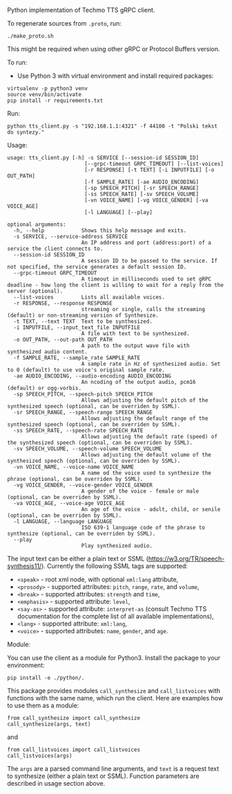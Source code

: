 Python implementation of Techmo TTS gRPC client.

To regenerate sources from `.proto`, run:
```
./make_proto.sh
```
This might be required when using other gRPC or Protocol Buffers version.

To run:
 - Use Python 3 with virtual environment and install required packages:
```
virtualenv -p python3 venv
source venv/bin/activate
pip install -r requirements.txt
```

Run:
```
python tts_client.py -s "192.168.1.1:4321" -f 44100 -t "Polski tekst do syntezy."
```

Usage:
```
usage: tts_client.py [-h] -s SERVICE [--session-id SESSION_ID]
                         [--grpc-timeout GRPC_TIMEOUT] [--list-voices]
                         [-r RESPONSE] [-t TEXT] [-i INPUTFILE] [-o OUT_PATH]
                         [-f SAMPLE_RATE] [-ae AUDIO_ENCODING]
                         [-sp SPEECH_PITCH] [-sr SPEECH_RANGE]
                         [-ss SPEECH_RATE] [-sv SPEECH_VOLUME]
                         [-vn VOICE_NAME] [-vg VOICE_GENDER] [-va VOICE_AGE]
                         [-l LANGUAGE] [--play]

optional arguments:
  -h, --help            Shows this help message and exits.
  -s SERVICE, --service-address SERVICE
                        An IP address and port (address:port) of a service the client connects to.
  --session-id SESSION_ID
                        A session ID to be passed to the service. If not specified, the service generates a default session ID.
  --grpc-timeout GRPC_TIMEOUT
                        A timeout in milliseconds used to set gRPC deadline - how long the client is willing to wait for a reply from the server (optional).
  --list-voices         Lists all available voices.
  -r RESPONSE, --response RESPONSE
                        streaming or single, calls the streaming (default) or non-streaming version of Synthesize.
  -t TEXT, --text TEXT  Text to be synthesized.
  -i INPUTFILE, --input_text_file INPUTFILE
                        A file with text to be synthesized.
  -o OUT_PATH, --out-path OUT_PATH
                        A path to the output wave file with synthesized audio content.
  -f SAMPLE_RATE, --sample_rate SAMPLE_RATE
                        A sample rate in Hz of synthesized audio. Set to 0 (default) to use voice's original sample rate.
  -ae AUDIO_ENCODING, --audio-encoding AUDIO_ENCODING
                        An ncoding of the output audio, pcm16 (default) or ogg-vorbis.
  -sp SPEECH_PITCH, --speech-pitch SPEECH_PITCH
                        Allows adjusting the default pitch of the synthesized speech (optional, can be overriden by SSML).
  -sr SPEECH_RANGE, --speech-range SPEECH_RANGE
                        Allows adjusting the default range of the synthesized speech (optional, can be overriden by SSML).
  -ss SPEECH_RATE, --speech-rate SPEECH_RATE
                        Allows adjusting the default rate (speed) of the synthesized speech (optional, can be overriden by SSML).
  -sv SPEECH_VOLUME, --speech-volume SPEECH_VOLUME
                        Allows adjusting the default volume of the synthesized speech (optional, can be overriden by SSML).
  -vn VOICE_NAME, --voice-name VOICE_NAME
                        A name od the voice used to synthesize the phrase (optional, can be overriden by SSML).
  -vg VOICE_GENDER, --voice-gender VOICE_GENDER
                        A gender of the voice - female or male (optional, can be overriden by SSML).
  -va VOICE_AGE, --voice-age VOICE_AGE
                        An age of the voice - adult, child, or senile (optional, can be overriden by SSML).
  -l LANGUAGE, --language LANGUAGE
                        ISO 639-1 language code of the phrase to synthesize (optional, can be overriden by SSML).
  --play
                        Play synthesized audio.
```

The input text can be either a plain text or SSML (https://w3.org/TR/speech-synthesis11/).
Currently the following SSML tags are supported:
- `<speak>` - root xml node, with optional `xml:lang` attribute,
- `<prosody>` - supported attributes: `pitch`, `range`, `rate`, and `volume`,
- `<break>` - supported attributes: `strength` and `time`,
- `<emphasis>` - supported attribute: `level`,
- `<say-as>` - supported attribute: `interpret-as` (consult Techmo TTS documentation for the complete list of all available implementations),
- `<lang>` - supported attribute: `xml:lang`,
- `<voice>` - supported attributes: `name`, `gender`, and `age`.

Module:

You can use the client as a module for Python3. Install the package to your environment:
```
pip install -e ./python/.
```
This package provides modules `call_synthesize` and `call_listvoices` with functions with the same name, which run the client. Here are examples how to use them as a module:
```
from call_synthesize import call_synthesize
call_synthesize(args, text)
```
and
```
from call_listvoices import call_listvoices
call_listvoices(args)
```
The `args` are a parsed command line arguments, and `text` is a request text to synthesize (either a plain text or SSML).
Function parameters are described in usage section above.
